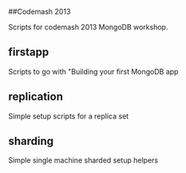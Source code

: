 ##Codemash 2013

Scripts for codemash 2013 MongoDB workshop.

## firstapp
Scripts to go with "Building your first MongoDB app

## replication
Simple setup scripts for a replica set

## sharding
Simple single machine sharded setup helpers
